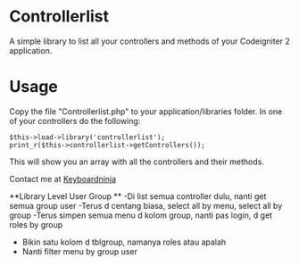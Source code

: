 Controllerlist
==========

A simple library to list all your controllers and methods of your Codeigniter 2 application.

Usage
==========

Copy the file "Controllerlist.php" to your application/libraries folder.
In one of your controllers do the following:

```
$this->load->library('controllerlist');
print_r($this->controllerlist->getControllers());
```

This will show you an array with all the controllers and their methods.

Contact me at [Keyboardninja](http://www.keyboardninja.eu)

**Library Level User Group **
-Di list semua controller dulu, nanti get semua group user
-Terus d centang biasa, select all by menu, select all by group
-Terus simpen semua menu d kolom group, nanti pas login, d get roles by group
- Bikin satu kolom d tblgroup, namanya roles atau apalah
- Nanti filter menu by group user
